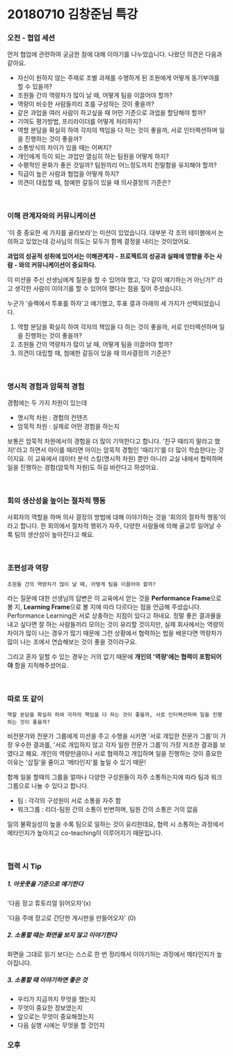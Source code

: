 # 20180710 김창준님 특강

### 오전 - 협업 세션

먼저 협업에 관련하여 궁금한 점에 대해 이야기를 나누었습니다. 나왔던 의견은 다음과 같아요. 

- 자신이 원하지 않는 주제로 조별 과제를 수행하게 된 조원에게 어떻게 동기부여를 할 수 있을까?
- 조원들 간의 역량차가 많이 날 때, 어떻게 팀을 이끌어야 할까?
- 역량이 비슷한 사람들끼리 조를 구성하는 것이 좋을까? 
- 같은 과업을 여러 사람이 하고싶을 때 어떤 기준으로 과업을 할당해야 할까?
- 기여도 평가방법, 프리라이더를 어떻게 처리하지?
- 역할 분담을 확실히 하여 각자의 책임을 다 하는 것이 좋을까, 서로 인터렉션하며 일을 진행하는 것이 좋을까?
- 소통방식의 차이가 있을 때는 어쩌지?
- 개인에게 득이 되는 과업만 열심히 하는 팀원을 어떻게 하지?
- 수평적인 문화가 좋은 것일까? 팀원끼리 어느정도까지 친밀함을 유지해야 할까?
- 직급이 높은 사람과 협업을 어떻게 하지?
- 의견이 대립할 때, 첨예한 갈등이 있을 때 의사결정의 기준은? 

<br>

### 이해 관계자와의 커뮤니케이션

'이 중 중요한 세 가지를 골라보라'는 미션이 있었습니다. 대부분 각 조의 테이블에서 논의하고 있었는데 강사님의 의도는 모두가 함께 결정을 내리는 것이었어요. 

**과업의 성공적 성취에 있어서는 이해관계자 - 프로젝트의 성공과 실패에 영향을 주는 사람 - 와의 커뮤니케이션이 중요하다.**

이 미션을 주신 선생님에게 질문을 할 수 있어야 했고, '다 같이 얘기하는거 아닌가?' 라고 생각한 사람이 이야기를 할 수 있어야 했다는 점을 짚어 주셨습니다. 

누군가 '슬랙에서 투표를 하자'고 얘기했고, 투표 결과 아래의 세 가지가 선택되었습니다. 

1. 역할 분담을 확실히 하여 각자의 책임을 다 하는 것이 좋을까, 서로 인터렉션하며 일을 진행하는 것이 좋을까?
2. 조원들 간의 역량차가 많이 날 때, 어떻게 팀을 이끌어야 할까?
3. 의견이 대립할 때, 첨예한 갈등이 있을 때 의사결정의 기준은?

<br>

### 명시적 경험과 암묵적 경험

경험에는 두 가지 차원이 있는데 

- 명시적 차원 : 경험의 컨텐츠
- 암묵적 차원 : 실제로 어떤 경험을 하는지

보통은 암묵적 차원에서의 경험을 더 많이 기억한다고 합니다. '친구 때리지 말라고 했지!'라고 하면서 아이를 때리면 아이는 암묵적 경험인 '때리기'를 더 많이 학습한다는 것이지요. 이 교육에서 데이터 분석 스킬(명시적 차원) 뿐만 아니라 교실 내에서 협력하며 일을 진행하는 경험(암묵적 차원)도 하길 바란다고 하셨어요. 

<br>

### 회의 생산성을 높이는 절차적 행동

사회자의 역할을 하며 의사 결정의 방법에 대해 이야기하는 것을 '회의의 절차적 행동'이라고 합니다. 한 회의에서 절차적 행위가 자주, 다양한 사람들에 의해 골고루 일어날 수록 팀의 생산성이 높아진다고 해요.  

<br>

### 조편성과 역량

~~~
조원들 간의 역량차가 많이 날 때, 어떻게 팀을 이끌어야 할까?
~~~

라는 질문에 대한 선생님의 답변은 이 교육에서 얻는 것을 **Performance Frame**으로 볼 지, **Learning Frame**으로 볼 지에 따라 다르다는 점을 언급해 주셨습니다. Performance Learning은 서로 상충하는 지점이 있다고 하네요. 정말 좋은 결과물을 내고 싶다면 잘 하는 사람들끼리 모이는 것이 유리할 것이지만, 실제 회사에서는 역량의 차이가 많이 나는 경우가 많기 때문에 그런 상황에서 협력하는 법을 배운다면 역량차가 많이 나는 조에서 연습해보는 것이 좋을 것이라구요. 

그리고 혼자 일할 수 있는 경우는 거의 없기 때문에 **개인의 '역량'에는 협력이 포함되어야** 함을 지적해주셨어요. 

<br>

### 따로 또 같이

~~~
역할 분담을 확실히 하여 각자의 책임을 다 하는 것이 좋을까, 서로 인터렉션하며 일을 진행하는 것이 좋을까?
~~~

비전문가와 전문가 그룹에게 미션을 주고 수행을 시키면 '서로 개입한 전문가 그룹'이 가장 우수한 결과를, '서로 개입하지 않고 각자 일한 전문가 그룹'이 가장 저조한 결과를 보였다고 해요. 개인의 역량만큼이나 서로 협력하고 개입하며 일을 진행하는 것이 중요한 이유는 '삽질'을 줄이고 '메타인지'를 높일 수 있기 때문!

함께 일을 할때의 그룹을 얼마나 다양한 구성원들이 자주 소통하는지에 따라 팀과 워크그룹으로 나눌 수 있다고 합니다. 

- 팀 : 각각의 구성원이 서로 소통을 자주 함
- 워크그룹 : 리더-팀원 간의 소통이 빈번하며, 팀원 간의 소통은 거의 없음

일의 불확실성이 높을 수록 팀으로 일하는 것이 유리한데요, 협력 시 소통하는 과정에서 메타인지가 높아지고 co-teaching이 이루어지기 때문입니다. 

<br>

### 협력 시 Tip

##### 1. 아웃풋을 기준으로 얘기한다

'다음 장고 튜토리얼 읽어오자'(x)

'다음 주에 장고로 간단한 게시판을 만들어오자' (0)

##### 2. 소통할 때는 화면을 보지 않고 이야기한다

화면을 그대로 읽기 보다는 스스로 한 번 정리해서 이야기하는 과정에서 메타인지가 높아집니다. 

##### 3. 소통할 때 이야기하면 좋은 것

- 우리가 지금까지 무엇을 했는지
- 무엇이 중요한 정보였는지
- 앞으로는 무엇이 중요해졌는지
- 다음 실행 시에는 무엇을 할 것인지



### 오후



